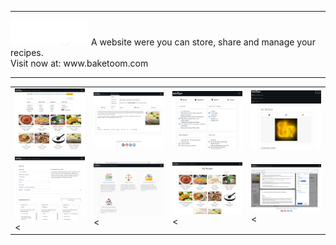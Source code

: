 <hr>
<img width="125" src="https://github.com/gubrus50/BakeToom/blob/master/staticfiles/recipes/img/baketoom_logo.png"/>
A website were you can store, share and manage your recipes.<br>
Visit now at: www.baketoom.com
<hr>
<table>
  <tr>
    <td><img src="https://github.com/gubrus50/BakeToom/blob/master/showcase/baketoom_0.png"/></td>
    <td><img src="https://github.com/gubrus50/BakeToom/blob/master/showcase/baketoom_1.png"/></td>
    <td><img src="https://github.com/gubrus50/BakeToom/blob/master/showcase/baketoom_2.png"/></td>
    <td><img src="https://github.com/gubrus50/BakeToom/blob/master/showcase/baketoom_3.png"/></td>
  </tr>
  <tr>
    <td><img src="https://github.com/gubrus50/BakeToom/blob/master/showcase/baketoom_4.png"/><</td>
    <td><img src="https://github.com/gubrus50/BakeToom/blob/master/showcase/baketoom_5.png"/><</td>
    <td><img src="https://github.com/gubrus50/BakeToom/blob/master/showcase/baketoom_6.png"/><</td>
    <td><img src="https://github.com/gubrus50/BakeToom/blob/master/showcase/baketoom_7.png"/><</td>
  </tr>
</table>

